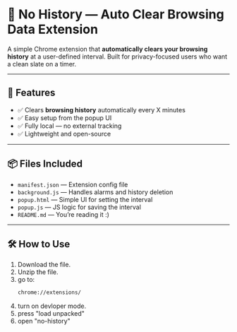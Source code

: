 # 🧹 No History — Auto Clear Browsing Data Extension

A simple Chrome extension that **automatically clears your browsing history** at a user-defined interval. Built for privacy-focused users who want a clean slate on a timer.

---

## 🔧 Features

- ✅ Clears **browsing history** automatically every X minutes
- ✅ Easy setup from the popup UI
- ✅ Fully local — no external tracking
- ✅ Lightweight and open-source

---

## 📦 Files Included

- `manifest.json` — Extension config file
- `background.js` — Handles alarms and history deletion
- `popup.html` — Simple UI for setting the interval
- `popup.js` — JS logic for saving the interval
- `README.md` — You’re reading it :)

---

## 🛠 How to Use

1. Download the file.
2. Unzip the file.
3. go to:
   ```bash
   chrome://extensions/
4. turn on devloper mode.
5. press "load unpacked"
6. open "no-history"   
   
